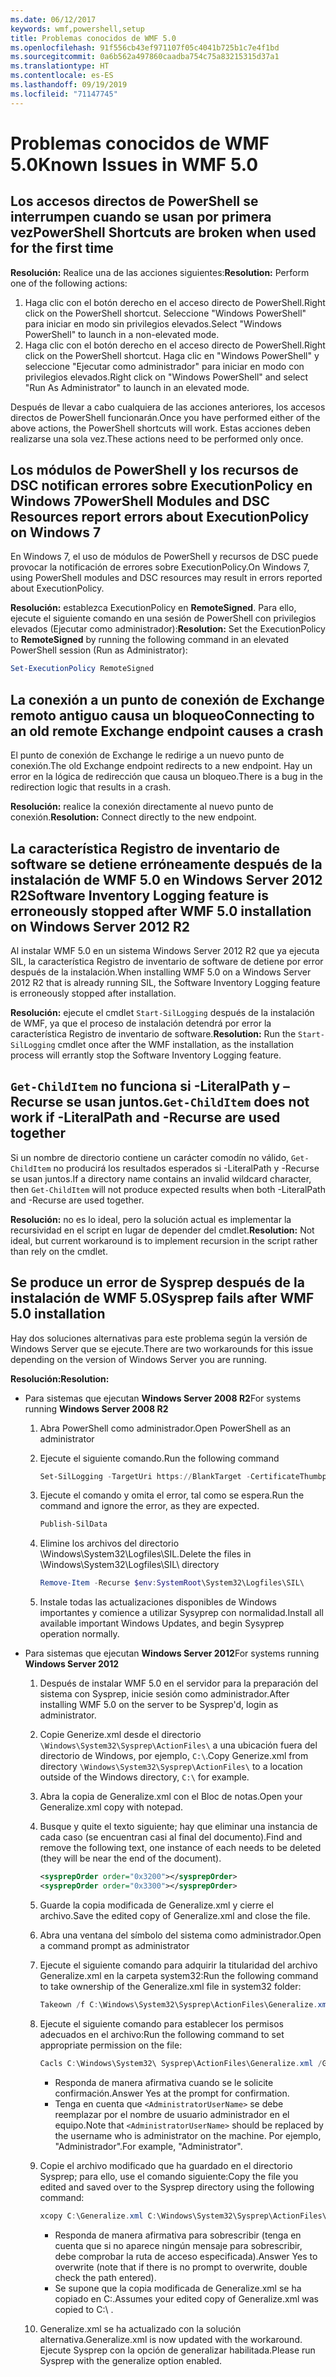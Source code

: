 ```yaml
---
ms.date: 06/12/2017
keywords: wmf,powershell,setup
title: Problemas conocidos de WMF 5.0
ms.openlocfilehash: 91f556cb43ef971107f05c4041b725b1c7e4f1bd
ms.sourcegitcommit: 0a6b562a497860caadba754c75a83215315d37a1
ms.translationtype: HT
ms.contentlocale: es-ES
ms.lasthandoff: 09/19/2019
ms.locfileid: "71147745"
---
```

# <a name="known-issues-in-wmf-50"></a><span data-ttu-id="985cd-103">Problemas conocidos de WMF 5.0</span><span class="sxs-lookup"><span data-stu-id="985cd-103">Known Issues in WMF 5.0</span></span>

## <a name="powershell-shortcuts-are-broken-when-used-for-the-first-time"></a><span data-ttu-id="985cd-104">Los accesos directos de PowerShell se interrumpen cuando se usan por primera vez</span><span class="sxs-lookup"><span data-stu-id="985cd-104">PowerShell Shortcuts are broken when used for the first time</span></span>

<span data-ttu-id="985cd-105">**Resolución:** Realice una de las acciones siguientes:</span><span class="sxs-lookup"><span data-stu-id="985cd-105">**Resolution:** Perform one of the following actions:</span></span>

1. <span data-ttu-id="985cd-106">Haga clic con el botón derecho en el acceso directo de PowerShell.</span><span class="sxs-lookup"><span data-stu-id="985cd-106">Right click on the PowerShell shortcut.</span></span> <span data-ttu-id="985cd-107">Seleccione "Windows PowerShell" para iniciar en modo sin privilegios elevados.</span><span class="sxs-lookup"><span data-stu-id="985cd-107">Select "Windows PowerShell" to launch in a non-elevated mode.</span></span>
2. <span data-ttu-id="985cd-108">Haga clic con el botón derecho en el acceso directo de PowerShell.</span><span class="sxs-lookup"><span data-stu-id="985cd-108">Right click on the PowerShell shortcut.</span></span> <span data-ttu-id="985cd-109">Haga clic en "Windows PowerShell" y seleccione "Ejecutar como administrador" para iniciar en modo con privilegios elevados.</span><span class="sxs-lookup"><span data-stu-id="985cd-109">Right click on "Windows PowerShell" and select "Run As Administrator" to launch in an elevated mode.</span></span>

<span data-ttu-id="985cd-110">Después de llevar a cabo cualquiera de las acciones anteriores, los accesos directos de PowerShell funcionarán.</span><span class="sxs-lookup"><span data-stu-id="985cd-110">Once you have performed either of the above actions, the PowerShell shortcuts will work.</span></span> <span data-ttu-id="985cd-111">Estas acciones deben realizarse una sola vez.</span><span class="sxs-lookup"><span data-stu-id="985cd-111">These actions need to be performed only once.</span></span>

## <a name="powershell-modules-and-dsc-resources-report-errors-about-executionpolicy-on-windows-7"></a><span data-ttu-id="985cd-112">Los módulos de PowerShell y los recursos de DSC notifican errores sobre ExecutionPolicy en Windows 7</span><span class="sxs-lookup"><span data-stu-id="985cd-112">PowerShell Modules and DSC Resources report errors about ExecutionPolicy on Windows 7</span></span>

<span data-ttu-id="985cd-113">En Windows 7, el uso de módulos de PowerShell y recursos de DSC puede provocar la notificación de errores sobre ExecutionPolicy.</span><span class="sxs-lookup"><span data-stu-id="985cd-113">On Windows 7, using PowerShell modules and DSC resources may result in errors reported about ExecutionPolicy.</span></span>

<span data-ttu-id="985cd-114">**Resolución:** establezca ExecutionPolicy en **RemoteSigned**. Para ello, ejecute el siguiente comando en una sesión de PowerShell con privilegios elevados (Ejecutar como administrador):</span><span class="sxs-lookup"><span data-stu-id="985cd-114">**Resolution:** Set the ExecutionPolicy to **RemoteSigned** by running the following command in an elevated PowerShell session (Run as Administrator):</span></span>

```powershell
Set-ExecutionPolicy RemoteSigned
```

## <a name="connecting-to-an-old-remote-exchange-endpoint-causes-a-crash"></a><span data-ttu-id="985cd-115">La conexión a un punto de conexión de Exchange remoto antiguo causa un bloqueo</span><span class="sxs-lookup"><span data-stu-id="985cd-115">Connecting to an old remote Exchange endpoint causes a crash</span></span>

<span data-ttu-id="985cd-116">El punto de conexión de Exchange le redirige a un nuevo punto de conexión.</span><span class="sxs-lookup"><span data-stu-id="985cd-116">The old Exchange endpoint redirects to a new endpoint.</span></span> <span data-ttu-id="985cd-117">Hay un error en la lógica de redirección que causa un bloqueo.</span><span class="sxs-lookup"><span data-stu-id="985cd-117">There is a bug in the redirection logic that results in a crash.</span></span>

<span data-ttu-id="985cd-118">**Resolución:** realice la conexión directamente al nuevo punto de conexión.</span><span class="sxs-lookup"><span data-stu-id="985cd-118">**Resolution:** Connect directly to the new endpoint.</span></span>

## <a name="software-inventory-logging-feature-is-erroneously-stopped-after-wmf-50-installation-on-windows-server-2012-r2"></a><span data-ttu-id="985cd-119">La característica Registro de inventario de software se detiene erróneamente después de la instalación de WMF 5.0 en Windows Server 2012 R2</span><span class="sxs-lookup"><span data-stu-id="985cd-119">Software Inventory Logging feature is erroneously stopped after WMF 5.0 installation on Windows Server 2012 R2</span></span>

<span data-ttu-id="985cd-120">Al instalar WMF 5.0 en un sistema Windows Server 2012 R2 que ya ejecuta SIL, la característica Registro de inventario de software de detiene por error después de la instalación.</span><span class="sxs-lookup"><span data-stu-id="985cd-120">When installing WMF 5.0 on a Windows Server 2012 R2 that is already running SIL, the Software Inventory Logging feature is erroneously stopped after installation.</span></span>

<span data-ttu-id="985cd-121">**Resolución:** ejecute el cmdlet `Start-SilLogging` después de la instalación de WMF, ya que el proceso de instalación detendrá por error la característica Registro de inventario de software.</span><span class="sxs-lookup"><span data-stu-id="985cd-121">**Resolution:** Run the `Start-SilLogging` cmdlet once after the WMF installation, as the installation process will errantly stop the Software Inventory Logging feature.</span></span>

## <a name="get-childitem-does-not-work-if--literalpath-and--recurse-are-used-together"></a><span data-ttu-id="985cd-122">`Get-ChildItem` no funciona si -LiteralPath y –Recurse se usan juntos.</span><span class="sxs-lookup"><span data-stu-id="985cd-122">`Get-ChildItem` does not work if -LiteralPath and -Recurse are used together</span></span>

<span data-ttu-id="985cd-123">Si un nombre de directorio contiene un carácter comodín no válido, `Get-ChildItem` no producirá los resultados esperados si -LiteralPath y -Recurse se usan juntos.</span><span class="sxs-lookup"><span data-stu-id="985cd-123">If a directory name contains an invalid wildcard character, then `Get-ChildItem` will not produce expected results when both -LiteralPath and -Recurse are used together.</span></span>

<span data-ttu-id="985cd-124">**Resolución:** no es lo ideal, pero la solución actual es implementar la recursividad en el script en lugar de depender del cmdlet.</span><span class="sxs-lookup"><span data-stu-id="985cd-124">**Resolution:** Not ideal, but current workaround is to implement recursion in the script rather than rely on the cmdlet.</span></span>

## <a name="sysprep-fails-after-wmf-50-installation"></a><span data-ttu-id="985cd-125">Se produce un error de Sysprep después de la instalación de WMF 5.0</span><span class="sxs-lookup"><span data-stu-id="985cd-125">Sysprep fails after WMF 5.0 installation</span></span>

<span data-ttu-id="985cd-126">Hay dos soluciones alternativas para este problema según la versión de Windows Server que se ejecute.</span><span class="sxs-lookup"><span data-stu-id="985cd-126">There are two workarounds for this issue depending on the version of Windows Server you are running.</span></span>

<span data-ttu-id="985cd-127">**Resolución:**</span><span class="sxs-lookup"><span data-stu-id="985cd-127">**Resolution:**</span></span>

- <span data-ttu-id="985cd-128">Para sistemas que ejecutan **Windows Server 2008 R2**</span><span class="sxs-lookup"><span data-stu-id="985cd-128">For systems running **Windows Server 2008 R2**</span></span>
  1. <span data-ttu-id="985cd-129">Abra PowerShell como administrador.</span><span class="sxs-lookup"><span data-stu-id="985cd-129">Open PowerShell as an administrator</span></span>
  2. <span data-ttu-id="985cd-130">Ejecute el siguiente comando.</span><span class="sxs-lookup"><span data-stu-id="985cd-130">Run the following command</span></span>

     ```powershell
     Set-SilLogging -TargetUri https://BlankTarget -CertificateThumbprint 0123456789
     ```

  3. <span data-ttu-id="985cd-131">Ejecute el comando y omita el error, tal como se espera.</span><span class="sxs-lookup"><span data-stu-id="985cd-131">Run the command and ignore the error, as they are expected.</span></span>

     ```powershell
     Publish-SilData
     ```

  4. <span data-ttu-id="985cd-132">Elimine los archivos del directorio \Windows\System32\Logfiles\SIL\.</span><span class="sxs-lookup"><span data-stu-id="985cd-132">Delete the files in  \Windows\System32\Logfiles\SIL\ directory</span></span>

     ```powershell
     Remove-Item -Recurse $env:SystemRoot\System32\Logfiles\SIL\
     ```

  5. <span data-ttu-id="985cd-133">Instale todas las actualizaciones disponibles de Windows importantes y comience a utilizar Sysyprep con normalidad.</span><span class="sxs-lookup"><span data-stu-id="985cd-133">Install all available important Windows Updates, and begin Sysyprep operation normally.</span></span>

- <span data-ttu-id="985cd-134">Para sistemas que ejecutan **Windows Server 2012**</span><span class="sxs-lookup"><span data-stu-id="985cd-134">For systems running **Windows Server 2012**</span></span>
  1. <span data-ttu-id="985cd-135">Después de instalar WMF 5.0 en el servidor para la preparación del sistema con Sysprep, inicie sesión como administrador.</span><span class="sxs-lookup"><span data-stu-id="985cd-135">After installing WMF 5.0 on the server to be Sysprep'd, login as administrator.</span></span>
  2. <span data-ttu-id="985cd-136">Copie Generize.xml desde el directorio `\Windows\System32\Sysprep\ActionFiles\` a una ubicación fuera del directorio de Windows, por ejemplo, `C:\`.</span><span class="sxs-lookup"><span data-stu-id="985cd-136">Copy Generize.xml from directory `\Windows\System32\Sysprep\ActionFiles\` to a location outside of the Windows directory, `C:\` for example.</span></span>
  3. <span data-ttu-id="985cd-137">Abra la copia de Generalize.xml con el Bloc de notas.</span><span class="sxs-lookup"><span data-stu-id="985cd-137">Open your Generalize.xml copy with notepad.</span></span>
  4. <span data-ttu-id="985cd-138">Busque y quite el texto siguiente; hay que eliminar una instancia de cada caso (se encuentran casi al final del documento).</span><span class="sxs-lookup"><span data-stu-id="985cd-138">Find and remove the following text, one instance of each needs to be deleted (they will be near the end of the document).</span></span>

     ```xml
     <sysprepOrder order="0x3200"></sysprepOrder>
     <sysprepOrder order="0x3300"></sysprepOrder>
     ```

  5. <span data-ttu-id="985cd-139">Guarde la copia modificada de Generalize.xml y cierre el archivo.</span><span class="sxs-lookup"><span data-stu-id="985cd-139">Save the edited copy of Generalize.xml and close the file.</span></span>
  6. <span data-ttu-id="985cd-140">Abra una ventana del símbolo del sistema como administrador.</span><span class="sxs-lookup"><span data-stu-id="985cd-140">Open a command prompt as administrator</span></span>
  7. <span data-ttu-id="985cd-141">Ejecute el siguiente comando para adquirir la titularidad del archivo Generalize.xml en la carpeta system32:</span><span class="sxs-lookup"><span data-stu-id="985cd-141">Run the following command to take ownership of the Generalize.xml file in system32 folder:</span></span>

     ```powershell
     Takeown /f C:\Windows\System32\Sysprep\ActionFiles\Generalize.xml
     ```

  8. <span data-ttu-id="985cd-142">Ejecute el siguiente comando para establecer los permisos adecuados en el archivo:</span><span class="sxs-lookup"><span data-stu-id="985cd-142">Run the following command to set appropriate permission on the file:</span></span>

     ```powershell
     Cacls C:\Windows\System32\ Sysprep\ActionFiles\Generalize.xml /G `<AdministratorUserName>`:F
     ```

     - <span data-ttu-id="985cd-143">Responda de manera afirmativa cuando se le solicite confirmación.</span><span class="sxs-lookup"><span data-stu-id="985cd-143">Answer Yes at the prompt for confirmation.</span></span>
     - <span data-ttu-id="985cd-144">Tenga en cuenta que `<AdministratorUserName>` se debe reemplazar por el nombre de usuario administrador en el equipo.</span><span class="sxs-lookup"><span data-stu-id="985cd-144">Note that `<AdministratorUserName>` should be replaced by the username who is administrator on the machine.</span></span> <span data-ttu-id="985cd-145">Por ejemplo, "Administrador".</span><span class="sxs-lookup"><span data-stu-id="985cd-145">For example, "Administrator".</span></span>

  9. <span data-ttu-id="985cd-146">Copie el archivo modificado que ha guardado en el directorio Sysprep; para ello, use el comando siguiente:</span><span class="sxs-lookup"><span data-stu-id="985cd-146">Copy the file you edited and saved over to the Sysprep directory using the following command:</span></span>

     ```powershell
     xcopy C:\Generalize.xml C:\Windows\System32\Sysprep\ActionFiles\Generalize.xml
     ```

     - <span data-ttu-id="985cd-147">Responda de manera afirmativa para sobrescribir (tenga en cuenta que si no aparece ningún mensaje para sobrescribir, debe comprobar la ruta de acceso especificada).</span><span class="sxs-lookup"><span data-stu-id="985cd-147">Answer Yes to overwrite (note that if there is no prompt to overwrite, double check the path entered).</span></span>
     - <span data-ttu-id="985cd-148">Se supone que la copia modificada de Generalize.xml se ha copiado en C:\.</span><span class="sxs-lookup"><span data-stu-id="985cd-148">Assumes your edited copy of Generalize.xml was copied to C:\ .</span></span>

  10. <span data-ttu-id="985cd-149">Generalize.xml se ha actualizado con la solución alternativa.</span><span class="sxs-lookup"><span data-stu-id="985cd-149">Generalize.xml is now updated with the workaround.</span></span> <span data-ttu-id="985cd-150">Ejecute Sysprep con la opción de generalizar habilitada.</span><span class="sxs-lookup"><span data-stu-id="985cd-150">Please run Sysprep with the generalize option enabled.</span></span>